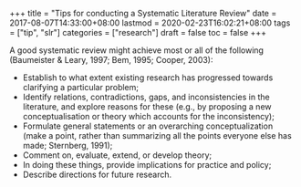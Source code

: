 +++
title = "Tips for conducting a Systematic Literature Review"
date = 2017-08-07T14:33:00+08:00
lastmod = 2020-02-23T16:02:21+08:00
tags = ["tip", "slr"]
categories = ["research"]
draft = false
toc = false
+++

A good systematic review might achieve most or all of the following (Baumeister & Leary, 1997; Bem, 1995; Cooper, 2003):

<!--more-->

-   Establish to what extent existing research has progressed towards clarifying a particular problem;
-   Identify relations, contradictions, gaps, and inconsistencies in the literature, and explore reasons for these (e.g., by proposing a new conceptualisation or theory which accounts for the inconsistency);
-   Formulate general statements or an overarching conceptualization (make a point, rather than summarizing all the points everyone else has made; Sternberg, 1991);
-   Comment on, evaluate, extend, or develop theory;
-   In doing these things, provide implications for practice and policy;
-   Describe directions for future research.
